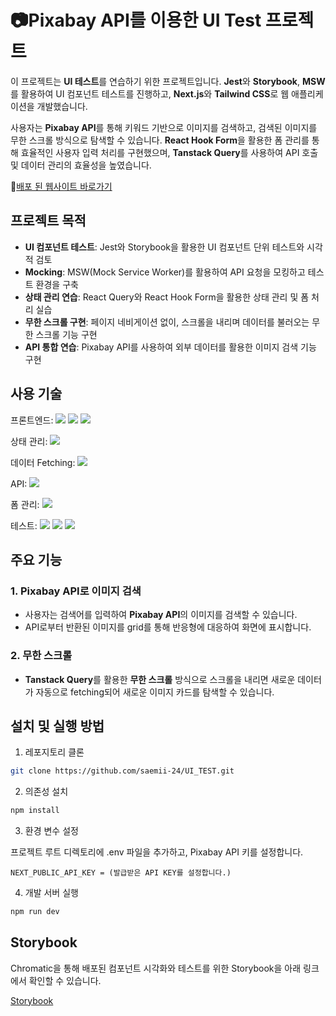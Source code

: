 # 📷Pixabay API를 이용한 UI Test 프로젝트

이 프로젝트는 **UI 테스트**를 연습하기 위한 프로젝트입니다. **Jest**와 **Storybook**, **MSW** 를 활용하여 UI 컴포넌트 테스트를 진행하고, **Next.js**와 **Tailwind CSS**로 웹 애플리케이션을 개발했습니다.

사용자는 **Pixabay API**를 통해 키워드 기반으로 이미지를 검색하고, 검색된 이미지를 무한 스크롤 방식으로 탐색할 수 있습니다. **React Hook Form**을 활용한 폼 관리를 통해 효율적인 사용자 입력 처리를 구현했으며, **Tanstack Query**를 사용하여 API 호출 및 데이터 관리의 효율성을 높였습니다.

🔗[배포 된 웹사이트 바로가기](https://ui-test-virid.vercel.app/)

## 프로젝트 목적

- **UI 컴포넌트 테스트**: Jest와 Storybook을 활용한 UI 컴포넌트 단위 테스트와 시각적 검토
- **Mocking**: MSW(Mock Service Worker)를 활용하여 API 요청을 모킹하고 테스트 환경을 구축
- **상태 관리 연습**: React Query와 React Hook Form을 활용한 상태 관리 및 폼 처리 실습
- **무한 스크롤 구현**: 페이지 네비게이션 없이, 스크롤을 내리며 데이터를 불러오는 무한 스크롤 기능 구현
- **API 통합 연습**: Pixabay API를 사용하여 외부 데이터를 활용한 이미지 검색 기능 구현

## 사용 기술

프론트엔드: <img src="https://img.shields.io/badge/React-61DAFB?style=for-the-badge&logo=React&logoColor=white"> <img src="https://img.shields.io/badge/Next.js-000000?style=for-the-badge&logo=Next.js&logoColor=white"> <img src="https://img.shields.io/badge/Tailwind%20CSS-38B2AC?style=for-the-badge&logo=Tailwind%20CSS&logoColor=white">

상태 관리: <img src="https://img.shields.io/badge/Zustand-0070F3?style=for-the-badge&logo=Zustand&logoColor=white">

데이터 Fetching: <img src="https://img.shields.io/badge/TanStack%20Query-FF4154?style=for-the-badge&logo=reactquery&logoColor=white">

API: <img src="https://img.shields.io/badge/Pixabay-FFCC00?style=for-the-badge&logo=Pixabay&logoColor=white">

폼 관리: <img src="https://img.shields.io/badge/React%20Hook%20Form-EC5990?style=for-the-badge&logo=React%20Hook%20Form&logoColor=white">

테스트: <img src="https://img.shields.io/badge/Jest-C21325?style=for-the-badge&logo=Jest&logoColor=white"> <img src="https://img.shields.io/badge/Storybook-FF4785?style=for-the-badge&logo=Storybook&logoColor=white"> <img src="https://img.shields.io/badge/MSW-47A2FF?style=for-the-badge&logo=MSW&logoColor=white">

## 주요 기능

### 1. **Pixabay API로 이미지 검색**

- 사용자는 검색어를 입력하여 **Pixabay API**의 이미지를 검색할 수 있습니다.
- API로부터 반환된 이미지를 grid를 통해 반응형에 대응하여 화면에 표시합니다.

### 2. **무한 스크롤**

- **Tanstack Query**를 활용한 **무한 스크롤** 방식으로 스크롤을 내리면 새로운 데이터가 자동으로 fetching되어 새로운 이미지 카드를 탐색할 수 있습니다.

## 설치 및 실행 방법

1. 레포지토리 클론

```bash
git clone https://github.com/saemii-24/UI_TEST.git
```

2. 의존성 설치

```bash
npm install
```

3. 환경 변수 설정

프로젝트 루트 디렉토리에 .env 파일을 추가하고, Pixabay API 키를 설정합니다.

```env
NEXT_PUBLIC_API_KEY = (발급받은 API KEY를 설정합니다.)
```

4. 개발 서버 실행

```bash
npm run dev
```

## Storybook

Chromatic을 통해 배포된 컴포넌트 시각화와 테스트를 위한 Storybook을 아래 링크에서 확인할 수 있습니다.

[Storybook](https://6728c81a31a148aa35ef7e13-exrexqzpjh.chromatic.com/?path=/docs/configure-your-project--docs)
